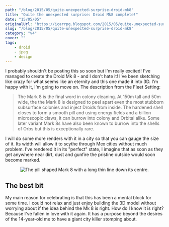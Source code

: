 ```yaml
---
path: "/blog/2015/05/quite-unexpected-surprise-droid-mk8"
title: "Quite the unexpected surprise: Droid Mk8 complete!"
date: "15/05/05"
originalUrl: "https://icarrpg.blogspot.com/2015/05/quite-unexpected-surprise-droid-mk8.html"
slug: "/blog/2015/05/quite-unexpected-surprise-droid-mk8"
category: "v4"
cover: ""
tags:
    - droid
    - jpeg
    - design
---
```

I probably shouldn't be posting this so soon but I'm really excited! I've managed to create the Droid Mk 8 - and I don't hate it! I've been sketching like crazy for what seems like an eternity and this one made it into 3D. I'm happy with it, I'm going to move on. The description from the Fleet Setting:  

> The Mark 8 is the final word in colony cleaning. At 150m tall and 50m wide, the the Mark 8 is designed to peel apart even the most stubborn subsurface colonies and inject Droids from inside. The hardened shell closes to form a smooth pill and using energy fields and a billion microscopic claws, it can burrow into colony and Orbital alike. Some later variant Mark 8s have also been known to burrow into the shells of Orbs but this is exceptionally rare.

 I will do some more renders with it in a city so that you can gauge the size of it. Its width will allow it to scythe through Mex cities without much problem. I've rendered it in its "perfect" state, I imagine that as soon as they get anywhere near dirt, dust and gunfire the pristine outside would soon become marked.  <div class="separator" style="clear: both; text-align: center;">![](http://3.bp.blogspot.com/-QN22KFDdE5E/VUkx5SN5KoI/AAAAAAABOcg/Xdthx_Bhgl8/s1600/Mk8-preview.jpg "The pill shaped Mark 8 with a long thin line down its centre.")</div> 

## The best bit

My main reason for celebrating is that this has been a mental block for some time. I could not relax and just enjoy building the 3D model without worrying about if the idea behind the Mk 8 is right. How do I know it is right? Because I've fallen in love with it again. It has a purpose beyond the desires of the 14-year-old me to have a giant city killer stomping about.